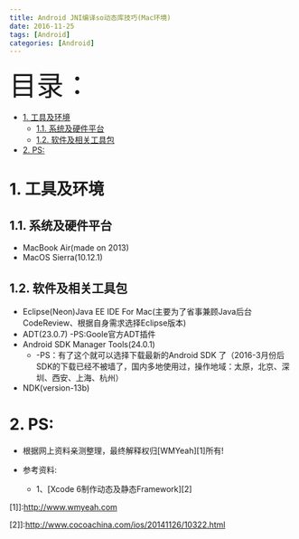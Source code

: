 ```yaml
---
title: Android JNI编译so动态库技巧(Mac环境)
date: 2016-11-25
tags: [Android]
categories: [Android]
---
```


<font size=20>目录：</font>
<!-- TOC -->

- [1. 工具及环境](#1-工具及环境)
  - [1.1. 系统及硬件平台](#11-系统及硬件平台)
  - [1.2. 软件及相关工具包](#12-软件及相关工具包)
- [2. PS:](#2-ps)

<!-- /TOC -->


# 1. 工具及环境

## 1.1. 系统及硬件平台
* MacBook Air(made on 2013)
* MacOS Sierra(10.12.1)

## 1.2. 软件及相关工具包
* Eclipse(Neon)Java EE IDE For Mac(主要为了省事兼顾Java后台CodeReview、根据自身需求选择Eclipse版本)
* ADT(23.0.7) -PS:Goole官方ADT插件
* Android SDK Manager Tools(24.0.1)
    *	-PS：有了这个就可以选择下载最新的Android SDK 了（2016-3月份后SDK的下载已经不被墙了，国内多地使用过，操作地域：太原，北京、深圳、西安、上海、杭州）
* NDK(version-13b)


# 2. PS:

* 根据网上资料亲测整理，最终解释权归[WMYeah][1]所有!

* 参考资料:

    * 1、[Xcode 6制作动态及静态Framework][2]


[1]]:http://www.wmyeah.com

[2]]:http://www.cocoachina.com/ios/20141126/10322.html